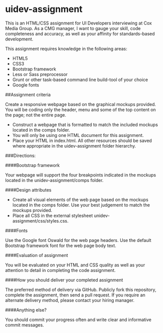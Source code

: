 # uidev-assignment

This is an HTML/CSS assignment for UI Developers interviewing at Cox Media Group.  As a CMG manager, I want to gauge your skill, code completeness and accuracy, as well as your affinity for standards-based development.

This assignment requires knowledge in the following areas:

- HTML5
- CSS3
- Bootstrap framework
- Less or Sass preprocessor
- Grunt or other task-based command line build-tool of your choice
- Google fonts

##Assignment criteria

Create a responsive webpage based on the graphical mockups provided.  You will be coding only the header, menu and some of the top content on the page; not the entire page. 

-	Construct a webpage that is formatted to match the included mockups located in the comps folder.
- You will only be using one HTML document for this assignment.
- Place your HTML in index.html. All other resources should be saved where appropriate in the uidev-assignment folder hierarchy.

###Directions:

####Bootstrap framework

Your webpage will support the four breakpoints indicated in the mockups located in the unidev-assignment/comps folder.

####Design attributes

- Create all visual elements of the web page based on the mockups located in the comps folder.  Use your best judgement to match the mockups provided.
- Place all CSS in the external stylesheet unidev-assignment/css/styles.css.

####Fonts

Use the Google font Oswald for the web page headers.  Use the default Bootstrap framework font for the web page body text.

####Evaluation of assignment

You will be evaluated on your HTML and CSS quality as well as your attention to detail in completing the code assignment.

####How you should deliver your completed assignment

The preferred method of delivery via GitHub. Publicly fork this repository, complete the assignment, then send a pull request. If you require an alternate delivery method, please contact your hiring manager.

####Anything else?

You should commit your progress often and write clear and informative commit messages.

